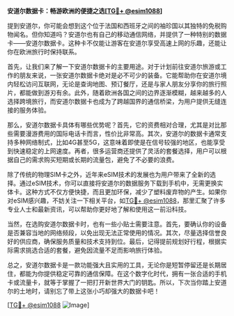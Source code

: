 **安道尔数据卡：畅游欧洲的便捷之选[[TG💪+ @esim1088](https://t.me/s/esim1088)]**

提到安道尔，你可能会想到这个位于法国和西班牙之间的袖珍国以其独特的免税购物闻名。但你知道吗？安道尔也有自己的移动通信网络，并提供了一种特别的数据卡——安道尔数据卡。这种卡不仅能让游客在安道尔享受高速上网的乐趣，还能让你在欧洲旅行时保持联系。

首先，让我们来了解一下安道尔数据卡的主要用途。对于计划前往安道尔旅游或工作的朋友来说，一张安道尔数据卡绝对是必不可少的装备。它能帮助你在安道尔境内轻松访问互联网，无论是查询地图、预订餐厅，还是与家人朋友分享你的旅行照片，都能做到游刃有余。此外，随着欧洲各国之间的边界逐渐模糊，越来越多的人选择跨境旅行，而安道尔数据卡也成为了跨越国界的通信桥梁，为用户提供无缝连接的服务体验。

那么，安道尔数据卡具体有哪些优势呢？首先，它的资费相对合理，尤其是对比那些需要漫游费用的国际电话卡而言，性价比非常高。其次，安道尔的数据卡通常支持多种网络制式，比如4G甚至5G，这意味着即使是在信号较强的地区，也能享受到快速稳定的上网速度。再者，很多运营商还提供了灵活的套餐选择，用户可以根据自己的需求购买短期或长期的流量包，避免了不必要的浪费。

除了传统的物理SIM卡之外，近年来eSIM技术的发展也为用户带来了全新的选择。通过eSIM技术，你可以直接将安道尔的数据服务下载到手机中，无需更换实体卡。这种方式不仅方便快捷，而且更加环保，减少了塑料废弃物的产生。如果你对eSIM感兴趣，不妨关注一下相关平台，如[TG💪+ @esim1088](https://t.me/s/esim1088)，那里汇聚了许多专业人士和最新资讯，可以帮助你更好地了解和使用这一前沿科技。

当然，在选购安道尔数据卡时，也有一些小贴士需要注意。首先，要确认你的设备是否兼容当地的网络频段，以免出现无法正常使用的情况。其次，尽量选择信誉良好的供应商，确保服务质量和技术支持到位。最后，记得提前规划好行程，根据实际需求挑选合适的套餐，避免因流量不足而影响旅行体验。

总之，安道尔数据卡是一款功能强大且实用的工具，无论你是短暂停留还是长期居住，都能为你提供稳定可靠的通信保障。在这个数字化时代，拥有一张合适的手机卡或流量卡，就等于掌握了一把打开新世界大门的钥匙。所以，下次当你踏上安道尔的土地时，请别忘了带上这张小巧却强大的数据卡吧！

[[TG💪+ @esim1088](https://t.me/s/esim1088) ![Image](https://i.postimg.cc/4NQfJmqS/Snipaste-2025-05-13-00-14-12.png)]